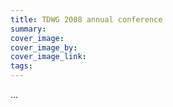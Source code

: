 ```yaml
---
title: TDWG 2008 annual conference
summary: 
cover_image: 
cover_image_by: 
cover_image_link: 
tags: 
---
```


...

